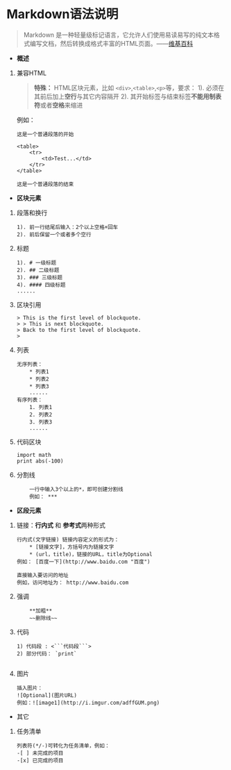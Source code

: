 # Markdown语法说明
> Markdown 是一种轻量级标记语言，它允许人们使用易读易写的纯文本格式编写文档，然后转换成格式丰富的HTML页面。——[维基百科](https://zh.wikipedia.org/wiki/Markdown)  

* **概述**
 1. 兼容HTML
	> **特殊：** HTML区块元素，比如 `<div>`,`<table>`,`<p>`等，要求：
	> 1). 必须在其前后加上**空行**与其它内容隔开
	> 2). 其开始标签与结束标签**不能用制表符**或者**空格**来缩进

	例如：
	```
	这是一个普通段落的开始

	<table>
		<tr>
			<td>Test...</td>
		</tr>
	</table>

	这是一个普通段落的结束
	```

* **区块元素**
 1. 段落和换行
	
	```
	1). 前一行结尾后输入：2个以上空格+回车 
	2). 前后保留一个或者多个空行

	```
2. 标题
	
	```
	1). # 一级标题
	2). ## 二级标题
	3). ### 三级标题
	4). #### 四级标题
	......
	```
3. 区块引用
	
	```
	> This is the first level of blockquote.
	> > This is next blockquote.
	> Back to the first level of blockquote.
	> 
	```
4. 列表
	
	```
	无序列表：
		* 列表1
		* 列表2
		* 列表3
		......
	有序列表：
		1. 列表1
		2. 列表2
		3. 列表3
		......
	```
5. 代码区块
	
	```
	import math
	print abs(-100)

	```
6. 分割线
	
	```
		一行中输入3个以上的*，即可创建分割线
		例如： ***
	```
* **区段元素**
1. 链接：**行内式** 和 **参考式**两种形式
	```
	行内式(文字链接) 链接内容定义的形式为：
		* [链接文字]，方括号内为链接文字
		* (url，title)，链接的URL，title为Optional
	例如： [百度一下](http://www.baidu.com "百度")
	```
	```
	直接输入要访问的地址	
	例如，访问地址为： http://www.baidu.com
	```
2. 强调
	
	```
		**加粗**
		~~删除线~~
	```
3. 代码
	```
	1) 代码段 : <```代码段```>
	2) 部分代码： `print`
		
	```

4. 图片
	```
	插入图片：
	![Optional](图片URL)
	例如：![image1](http://i.imgur.com/adffGUM.png)
	```
* 其它
1. 任务清单
	```
	列表符(*/-)可转化为任务清单，例如：
	-[ ] 未完成的项目
	-[x] 已完成的项目
	
	```
